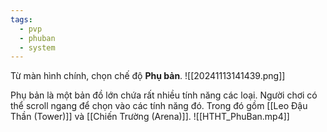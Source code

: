 ```yaml
---
tags:
  - pvp
  - phuban
  - system
---
```

Từ màn hình chính, chọn chế độ **Phụ bản**.
![[20241113141439.png]]

Phụ bản là một bản đồ lớn chứa rất nhiều tính năng các loại. Người chơi có thể scroll ngang để chọn vào các tính năng đó.
Trong đó gồm [[Leo Đậu Thần (Tower)]] và [[Chiến Trường (Arena)]].
![[HTHT_PhuBan.mp4]]
